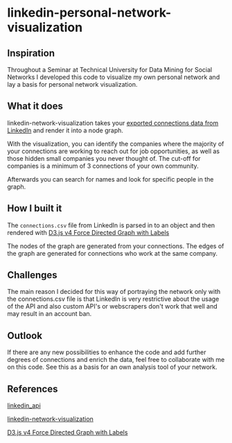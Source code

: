 # linkedin-personal-network-visualization


## Inspiration
Throughout a Seminar at Technical University for Data Mining for Social Networks I developed this code to visualize my own personal network and lay a basis for personal network visualization.

## What it does
linkedin-network-visualization takes your [exported connections data from LinkedIn](https://www.linkedin.com/help/linkedin/answer/66844/export-connections-from-linkedin) and render it into a node graph.

With the visualization, you can identify the companies where the majority of your connections are working to reach out for job opportunities, as well as those hidden small companies you never thought of. The cut-off for companies is a minimum of 3 connections of your own community.

Afterwards you can search for names and look for specific people in the graph.

## How I built it
The `connections.csv` file from LinkedIn is parsed in to an object and then rendered with [D3.js v4 Force Directed Graph with Labels](https://bl.ocks.org/heybignick/3faf257bbbbc7743bb72310d03b86ee8)

The nodes of the graph are generated from your connections.
The edges of the graph are generated for connections who work at the same company.

## Challenges

The main reason I decided for this way of portraying the network only with the connections.csv file is that LinkedIn is very restrictive about the usage of the API and also custom API's or webscrapers don't work that well and may result in an account ban.

## Outlook

If there are any new possibilities to enhance the code and add further degrees of connections and enrich the data, feel free to collaborate with me on this code. See this as a basis for an own analysis tool of your network.

## References
[linkedin_api](https://github.com/tomquirk/linkedin-api)

[linkedin-network-visualization](https://github.com/Thanh-To/linkedin-network-visualization)

[D3.js v4 Force Directed Graph with Labels](https://bl.ocks.org/heybignick/3faf257bbbbc7743bb72310d03b86ee8)
